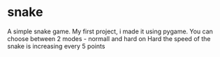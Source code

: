 # snake
A simple snake game.
My first project, i made it using pygame.
You can choose between 2 modes - normall and hard
on Hard the speed of the snake is  increasing every 5 points
